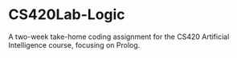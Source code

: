 # CS420Lab-Logic
A two-week take-home coding assignment for the CS420 Artificial Intelligence course, focusing on Prolog.
